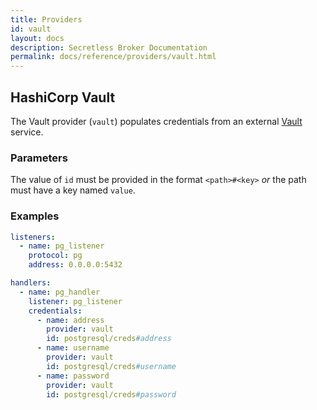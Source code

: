 ```yaml
---
title: Providers
id: vault
layout: docs
description: Secretless Broker Documentation
permalink: docs/reference/providers/vault.html
---
```


## HashiCorp Vault
The Vault provider (`vault`) populates credentials from an external
[Vault](https://www.vaultproject.io/) service.

### Parameters
The value of `id` must be provided in the format `<path>#<key>` _or_ the path
must have a key named `value`.

### Examples
``` yaml
listeners:
  - name: pg_listener
    protocol: pg
    address: 0.0.0.0:5432

handlers:
  - name: pg_handler
    listener: pg_listener
    credentials:
      - name: address
        provider: vault
        id: postgresql/creds#address
      - name: username
        provider: vault
        id: postgresql/creds#username
      - name: password
        provider: vault
        id: postgresql/creds#password
```
